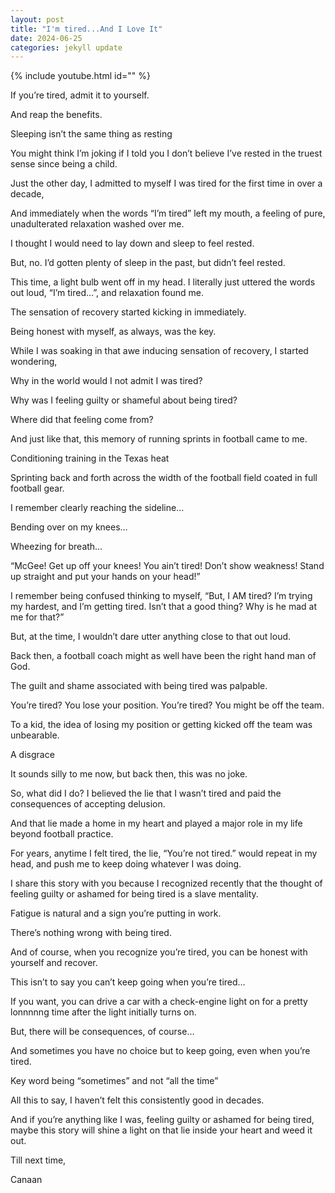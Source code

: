 ```yaml
---
layout: post
title: "I'm tired...And I Love It"
date: 2024-06-25
categories: jekyll update
---
```


{% include youtube.html id="" %}

If you’re tired, admit it to yourself. 

And reap the benefits. 

Sleeping isn’t the same thing as resting

You might think I’m joking if I told you I don’t believe I’ve rested in the truest sense since being a child. 

Just the other day, I admitted to myself I was tired for the first time in over a decade,

And immediately when the words “I’m tired” left my mouth, a feeling of pure, unadulterated relaxation washed over me. 

I thought I would need to lay down and sleep to feel rested. 

But, no. I’d gotten plenty of sleep in the past, but didn’t feel rested. 

This time, a light bulb went off in my head. I literally just uttered the words out loud, “I’m tired…”, and relaxation found me. 

The sensation of recovery started kicking in immediately. 

Being honest with myself, as always, was the key. 

While I was soaking in that awe inducing sensation of recovery, I started wondering, 

Why in the world would I not admit I was tired? 

Why was I feeling guilty or shameful about being tired? 

Where did that feeling come from? 

And just like that, this memory of running sprints in football came to me. 

Conditioning training in the Texas heat

Sprinting back and forth across the width of the football field coated in full football gear. 

I remember clearly reaching the sideline… 

Bending over on my knees…

Wheezing for breath…

“McGee! Get up off your knees! You ain’t tired! Don’t show weakness! Stand up straight and put your hands on your head!”

I remember being confused thinking to myself, “But, I AM tired? I’m trying my hardest, and I’m getting tired. Isn’t that a good thing? Why is he mad at me for that?”

But, at the time, I wouldn’t dare utter anything close to that out loud. 

Back then, a football coach might as well have been the right hand man of God. 

The guilt and shame associated with being tired was palpable. 

You’re tired? You lose your position. You’re tired? You might be off the team. 

To a kid, the idea of losing my position or getting kicked off the team was unbearable. 

A disgrace 

It sounds silly to me now, but back then, this was no joke. 

So, what did I do? I believed the lie that I wasn’t tired and paid the consequences of accepting delusion. 

And that lie made a home in my heart and played a major role in my life beyond football practice. 

For years, anytime I felt tired, the lie, “You’re not tired.” would repeat in my head, and push me to keep doing whatever I was doing. 

I share this story with you because I recognized recently that the thought of feeling guilty or ashamed for being tired is a slave mentality.

Fatigue is natural and a sign you’re putting in work. 

There’s nothing wrong with being tired. 

And of course, when you recognize you’re tired, you can be honest with yourself and recover. 

This isn’t to say you can’t keep going when you’re tired…

If you want, you can drive a car with a check-engine light on for a pretty lonnnnng time after the light initially turns on.

But, there will be consequences, of course… 

And sometimes you have no choice but to keep going, even when you’re tired. 

Key word being “sometimes” and not “all the time”

All this to say, I haven’t felt this consistently good in decades. 

And if you’re anything like I was, feeling guilty or ashamed for being tired, maybe this story will shine a light on that lie inside your heart and weed it out. 

Till next time, 

Canaan 

